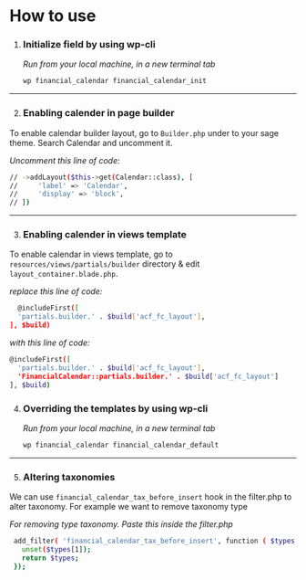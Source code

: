 # How to use

1. ### Initialize field by using wp-cli

   _Run from your local machine, in a new terminal tab_
   ```sh
   wp financial_calendar financial_calendar_init
   ```

---
2. ### Enabling calender in page builder

  To enable calendar builder layout, go to `Builder.php` under to your sage theme. Search Calendar and uncomment it.
  
  _Uncomment this line of code:_
  ```sh
  // ->addLayout($this->get(Calendar::class), [
  //     'label' => 'Calendar',
  //     'display' => 'block',
  // ])
  ```

---
3. ### Enabling calender in views template

  To enable calendar in views template, go to `resources/views/partials/builder` directory & edit `layout_container.blade.php`.
  
  _replace this line of code:_
  ```sh
    @includeFirst([
    'partials.builder.' . $build['acf_fc_layout'],
  ], $build)
  ```

  _with this line of code:_
  ```sh
  @includeFirst([
    'partials.builder.' . $build['acf_fc_layout'],
    'FinancialCalendar::partials.builder.' . $build['acf_fc_layout']
  ], $build)
  ```

4. ### Overriding the templates by using wp-cli

   _Run from your local machine, in a new terminal tab_
   ```sh
   wp financial_calendar financial_calendar_default
   ```

---
5. ### Altering taxonomies

  We can use `financial_calendar_tax_before_insert` hook in the filter.php to alter taxonomy. For example we want to remove taxonomy type

   _For removing type taxonomy. Paste this inside the filter.php_
   ```sh
    add_filter( 'financial_calendar_tax_before_insert', function ( $types ) {
      unset($types[1]);
      return $types;
    });
   ```



